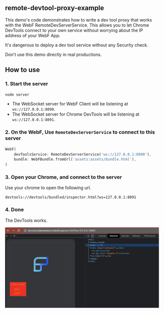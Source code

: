 remote-devtool-proxy-example
---------------------

This demo's code demonstrates how to write a dev tool proxy that works with the WebF RemoteDevServerService. This allows you to let Chrome DevTools connect to your own service without worrying about the IP address of your WebF App.

It's dangerous to deploy a dev tool service without any Security check. 

Don't use this demo directly in real productions.

## How to use 

### 1. Start the server

```bash
node server
```

+ The WebSocket server for WebF Client will be listening at `ws://127.0.0.1:8090`.
+ The WebSocket server for Chrome DevTools will be listening at `ws://127.0.0.1:8091`.

### 2. On the WebF, Use `RemoteDevServerService` to connect to this server

```dart
WebF(
    devToolsService: RemoteDevServerService('ws://127.0.0.1:8090'),
    bundle: WebFBundle.fromUrl('assets:assets/bundle.html'),
)
```

### 3. Open your Chrome, and connect to the server

Use your chrome to open the following url.

```
devtools://devtools/bundled/inspector.html?ws=127.0.0.1:8091
```

### 4. Done

The DevTools works.

![img](./screenshots.png)
